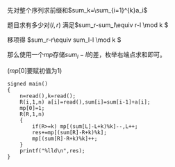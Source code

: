 先对整个序列求前缀和$sum_k=\sum_{i=1}^{k}a_i$

题目求有多少对$(l,r)$ 满足$sum_r-sum_l\equiv r-l \mod k $

移项得 $sum_r-r\equiv sum_l-l \mod k $

那么使用一个$mp$存储$sum_l-l$的差，枚举右端点求和即可。

($mp[0]$要赋初值为$1$)

```
signed main()
{
	n=read(),k=read();
	R(i,1,n) a[i]=read(),sum[i]=sum[i-1]+a[i];
	mp[0]=1;
	R(R,1,n) 
	{
		if(R>=k) mp[(sum[L]-L+k)%k]--,L++;
		res+=mp[(sum[R]-R+k)%k];
		mp[(sum[R]-R+k)%k]++;
	}
	printf("%lld\n",res);
}
```


